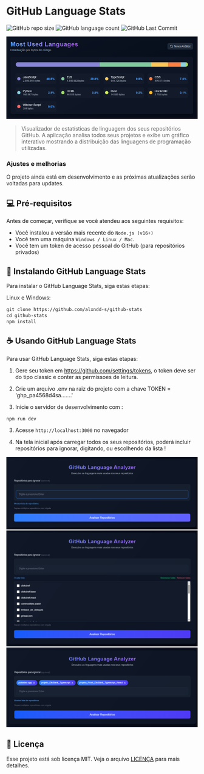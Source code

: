 # GitHub Language Stats

![GitHub repo size](https://img.shields.io/github/repo-size/alxndd-s/github-stats?style=for-the-badge)
![GitHub language count](https://img.shields.io/github/languages/count/alxndd-s/github-stats?style=for-the-badge)
![GitHub Last Commit](https://img.shields.io/github/last-commit/alxndd-s/github-stats?style=for-the-badge)

<img src="public/screenshot_1.png" alt="Gráfico de linguagens">

> Visualizador de estatísticas de linguagem dos seus repositórios GitHub. A aplicação analisa todos seus projetos e exibe um gráfico interativo mostrando a distribuição das linguagens de programação utilizadas.

### Ajustes e melhorias

O projeto ainda está em desenvolvimento e as próximas atualizações serão voltadas para updates.

## 💻 Pré-requisitos

Antes de começar, verifique se você atendeu aos seguintes requisitos:

- Você instalou a versão mais recente do `Node.js (v16+)`
- Você tem uma máquina `Windows / Linux / Mac`. 
- Você tem um token de acesso pessoal do GitHub (para repositórios privados)

## 🚀 Instalando GitHub Language Stats

Para instalar o GitHub Language Stats, siga estas etapas:

Linux e Windows:
```
git clone https://github.com/alxndd-s/github-stats
cd github-stats
npm install
```

## ☕ Usando GitHub Language Stats

Para usar GitHub Language Stats, siga estas etapas:

1. Gere seu token em https://github.com/settings/tokens, o token deve ser do tipo classic e conter as permissoes de leitura.

2. Crie um arquivo .env na raiz do projeto com a chave TOKEN = 'ghp_pa4568d4sa.......'

3. Inicie o servidor de desenvolvimento com :

```
npm run dev
```

3. Acesse `http://localhost:3000` no navegador

4. Na tela inicial após carregar todos os seus repositórios, poderá incluir repositórios para ignorar, digitando, ou escolhendo da lista !

<img src="public/screenshot_4.png" alt="Gráfico de linguagens">

<img src="public/screenshot_3.png" alt="Gráfico de linguagens">

<img src="public/screenshot_2.png" alt="Gráfico de linguagens">



## 📝 Licença

Esse projeto está sob licença MIT. Veja o arquivo [LICENÇA](LICENSE.md) para mais detalhes.